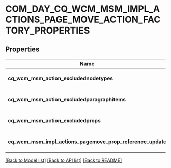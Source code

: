 # COM_DAY_CQ_WCM_MSM_IMPL_ACTIONS_PAGE_MOVE_ACTION_FACTORY_PROPERTIES

## Properties
Name | Type | Description | Notes
------------ | ------------- | ------------- | -------------
**cq_wcm_msm_action_excludednodetypes** | [**CONFIG_NODE_PROPERTY_ARRAY**](configNodePropertyArray.md) |  | [optional] [default to null]
**cq_wcm_msm_action_excludedparagraphitems** | [**CONFIG_NODE_PROPERTY_ARRAY**](configNodePropertyArray.md) |  | [optional] [default to null]
**cq_wcm_msm_action_excludedprops** | [**CONFIG_NODE_PROPERTY_ARRAY**](configNodePropertyArray.md) |  | [optional] [default to null]
**cq_wcm_msm_impl_actions_pagemove_prop_reference_update** | [**CONFIG_NODE_PROPERTY_BOOLEAN**](configNodePropertyBoolean.md) |  | [optional] [default to null]

[[Back to Model list]](../README.md#documentation-for-models) [[Back to API list]](../README.md#documentation-for-api-endpoints) [[Back to README]](../README.md)


